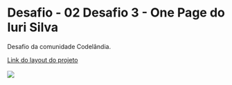 <h1>Desafio - 02 Desafio 3 - One Page do Iuri Silva</h1>
<p>Desafio da comunidade Codelândia.</p>
<a href="https://www.figma.com/file/Yb9IBH56g7T1hdIyZ3BMNO/Desafios---Codel%C3%A2ndia?node-id=3725%3A2">Link do layout do projeto</a>
<br>
<br>
<img src="./img/desafio-03.gif">